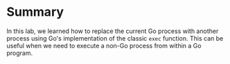 # Summary

In this lab, we learned how to replace the current Go process with another process using Go's implementation of the classic `exec` function. This can be useful when we need to execute a non-Go process from within a Go program.
